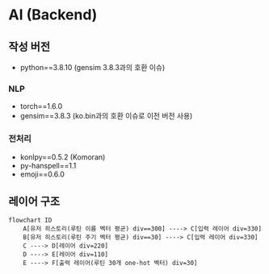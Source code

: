 # AI (Backend)
## 작성 버전
-  python==3.8.10 (gensim 3.8.3과의 호환 이슈)
### NLP
-  torch==1.6.0
-  gensim==3.8.3 (ko.bin과의 호환 이슈로 이전 버전 사용)
### 전처리
-  konlpy==0.5.2 (Komoran)
-  py-hanspell==1.1
-  emoji==0.6.0

## 레이어 구조
```mermaid
flowchart ID
    A[유저 히스토리(루틴 이름 벡터 평균) div==300] ----> C[입력 레이어 div=330]
    B[유저 히스토리(루틴 주기 벡터 평균) div==30] ----> C[입력 레이어 div=330]
    C ----> D[레이어 div=220]
    D ----> E[레이어 div=110]
    E ----> F[출력 레이어(루틴 30개 one-hot 벡터) div=30]
```
